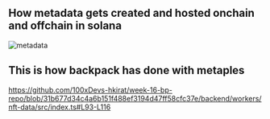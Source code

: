 ## How metadata gets created and hosted onchain and offchain in solana
![metadata](https://github.com/user-attachments/assets/f000a373-c233-4ddd-b301-638e67a55b25)

## This is how backpack has done with metaples
https://github.com/100xDevs-hkirat/week-16-bp-repo/blob/31b677d34c4a6b151f488ef3194d47ff58cfc37e/backend/workers/nft-data/src/index.ts#L93-L116

